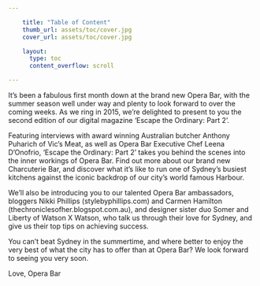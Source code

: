 ```yaml
---

    title: "Table of Content"
    thumb_url: assets/toc/cover.jpg
    cover_url: assets/toc/cover.jpg

    layout:
      type: toc
      content_overflow: scroll

---
```


It’s been a fabulous first month down at the brand new Opera Bar, with the summer season well under way and plenty to look forward to over the coming weeks. As we ring in 2015, we’re delighted to present to you the second edition of our digital magazine ‘Escape the Ordinary: Part 2’.

Featuring interviews with award winning Australian butcher Anthony Puharich of Vic’s Meat, as well as Opera Bar Executive Chef Leena D’Onofrio, ‘Escape the Ordinary: Part 2’ takes you behind the scenes into the inner workings of Opera Bar. Find out more about our brand new Charcuterie Bar, and discover what it’s like to run one of Sydney’s busiest kitchens against the iconic backdrop of our city’s world famous Harbour.

We’ll also be introducing you to our talented Opera Bar ambassadors, bloggers Nikki Phillips (stylebyphillips.com) and Carmen Hamilton (thechroniclesofher.blogspot.com.au), and designer sister duo Somer and Liberty of Watson X Watson, who talk us through their love for Sydney, and give us their top tips on achieving success.

You can’t beat Sydney in the summertime, and where better to enjoy the very best of what the city has to offer than at Opera Bar? We look forward to seeing you very soon.

Love, Opera Bar
